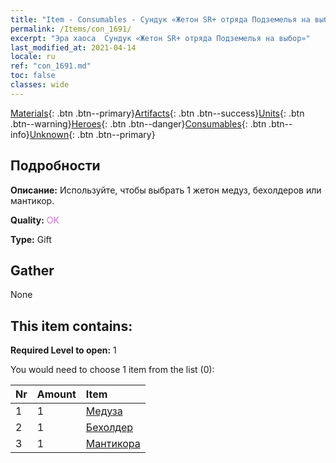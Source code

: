 ```yaml
---
title: "Item - Consumables - Сундук «Жетон SR+ отряда Подземелья на выбор»"
permalink: /Items/con_1691/
excerpt: "Эра хаоса  Сундук «Жетон SR+ отряда Подземелья на выбор»"
last_modified_at: 2021-04-14
locale: ru
ref: "con_1691.md"
toc: false
classes: wide
---
```

 [Materials](/ru/Items/){: .btn .btn--primary}[Artifacts](/ru/Items/Artifacts/){: .btn .btn--success}[Units](/ru/Items/Units/){: .btn .btn--warning}[Heroes](/ru/Items/Heroes/){: .btn .btn--danger}[Consumables](/ru/Items/Consumables/){: .btn .btn--info}[Unknown](/ru/Items/Unknown/){: .btn .btn--primary}

## Подробности
 **Описание:** Используйте, чтобы выбрать 1 жетон медуз, бехолдеров или мантикор.

 **Quality:** <span style="color: #DA70D6">OK</span>

 **Type:** Gift

## Gather

  None

## This item contains:

 **Required Level to open:** 1

 You would need to choose 1 item from the list (0):

  | Nr | Amount |     Item    |
  |:---|:-------|:------------|
  | 1 | 1 | [Медуза](/ru/Items/unt_247/) | 
  | 2 | 1 | [Бехолдер](/ru/Items/unt_246/) | 
  | 3 | 1 | [Мантикора](/ru/Items/unt_249/) | 
